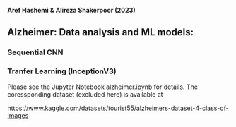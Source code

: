 **Aref Hashemi & Alireza Shakerpoor (2023)**  

## Alzheimer: Data analysis and ML models:  
### Sequential CNN
### Tranfer Learning (InceptionV3) 

Please see the Jupyter Notebook alzheimer.ipynb for details. The coressponding dataset (excluded here) is available at  

https://www.kaggle.com/datasets/tourist55/alzheimers-dataset-4-class-of-images